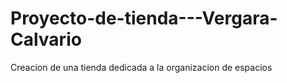 # Proyecto-de-tienda---Vergara-Calvario
Creacion de una tienda dedicada a la organizacion de espacios

